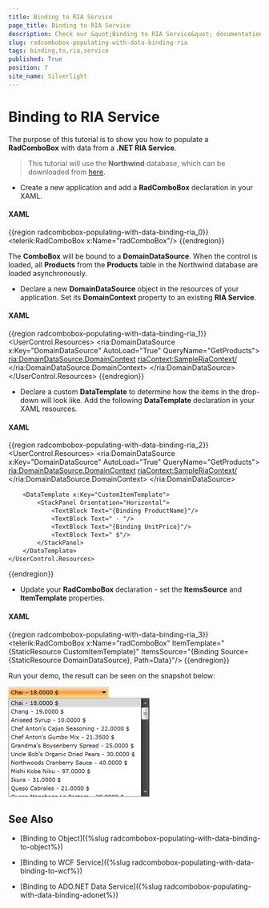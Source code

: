 ```yaml
---
title: Binding to RIA Service
page_title: Binding to RIA Service
description: Check our &quot;Binding to RIA Service&quot; documentation article for the RadComboBox {{ site.framework_name }} control.
slug: radcombobox-populating-with-data-binding-ria
tags: binding,to,ria,service
published: True
position: 7
site_name: Silverlight
---
```


# Binding to RIA Service

The purpose of this tutorial is to show you how to populate a __RadComboBox__ with data from a __.NET RIA Service__.

>This tutorial will use the __Northwind__ database, which can be downloaded from [here](http://www.microsoft.com/downloads/details.aspx?FamilyID=06616212-0356-46A0-8DA2-EEBC53A68034&displaylang=en).

* Create a new application and add a __RadComboBox__ declaration in your XAML.

#### __XAML__

{{region radcombobox-populating-with-data-binding-ria_0}}
	<telerik:RadComboBox x:Name="radComboBox"/>
{{endregion}}

The __ComboBox__ will be bound to a __DomainDataSource__. When the control is loaded, all __Products__ from the __Products__ table in the Northwind database are loaded asynchronously.

* Declare a new __DomainDataSource__ object in the resources of your application. Set its __DomainContext__ property to an existing __RIA Service__.

#### __XAML__

{{region radcombobox-populating-with-data-binding-ria_1}}
	<UserControl.Resources>
	    <ria:DomainDataSource x:Key="DomainDataSource" AutoLoad="True" QueryName="GetProducts">
	        <ria:DomainDataSource.DomainContext>
	            <riaContext:SampleRiaContext/>
	        </ria:DomainDataSource.DomainContext>
	    </ria:DomainDataSource>    
	</UserControl.Resources>
{{endregion}}

* Declare a custom __DataTemplate__ to determine how the items in the drop-down will look like. Add the following __DataTemplate__ declaration in your XAML resources.

#### __XAML__

{{region radcombobox-populating-with-data-binding-ria_2}}
	<UserControl.Resources>
	    <ria:DomainDataSource x:Key="DomainDataSource" AutoLoad="True" QueryName="GetProducts">
	        <ria:DomainDataSource.DomainContext>
	            <riaContext:SampleRiaContext/>
	        </ria:DomainDataSource.DomainContext>
	    </ria:DomainDataSource>
	
	    <DataTemplate x:Key="CustomItemTemplate">
	        <StackPanel Orientation="Horizontal">
	            <TextBlock Text="{Binding ProductName}"/>
	            <TextBlock Text=" - "/>
	            <TextBlock Text="{Binding UnitPrice}"/>
	            <TextBlock Text=" $"/>
	        </StackPanel>
	    </DataTemplate>
	</UserControl.Resources>
{{endregion}}

* Update your __RadComboBox__ declaration - set the __ItemsSource__ and __ItemTemplate__ properties.

#### __XAML__

{{region radcombobox-populating-with-data-binding-ria_3}}
	<telerik:RadComboBox x:Name="radComboBox"
	    ItemTemplate="{StaticResource CustomItemTemplate}"
	    ItemsSource="{Binding Source={StaticResource DomainDataSource}, Path=Data}"/>
{{endregion}}

Run your demo, the result can be seen on the snapshot below:

 ![{{ site.framework_name }} RadComboBox Bound to Data from RIA Service](images/RadComboBox_PopulatingWithData_BindingToRiaService_010.png)

## See Also

 * [Binding to Object]({%slug radcombobox-populating-with-data-binding-to-object%})

 * [Binding to WCF Service]({%slug radcombobox-populating-with-data-binding-to-wcf%})

 * [Binding to ADO.NET Data Service]({%slug radcombobox-populating-with-data-binding-adonet%})
